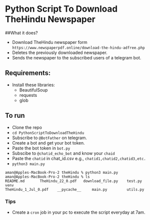 # Python Script To Download TheHindu Newspaper
##What it does?
* Download TheHindu newspaper form `https://www.newspaperpdf.online/download-the-hindu-adfree.php`
* Deletes the previously downloaded newspaper.
* Sends the newspaper to the subscribed users of a telegram bot.

## Requirements:
* Install these libraries:
    * BeautifulSoup
    * requests
    * glob

## To run
* Clone the repo
* `cd PythonScriptToDownloadTheHindu`
* Subscribe to `@BotFather` on telegram.
* Create a bot and get your bot token.
* Paste the bot token in `bot.py`
* Subscibe to `@chatid_echo_bot` and know your `chaid`
* Paste the `chatid` in chat_id.csv e.g., `chatid1,chatid2,chatid3,etc.`
* `python3 main.py`

```
aman@Apples-MacBook-Pro-2 theHindu % python3 main.py                                   
aman@Apples-MacBook-Pro-2 theHindu % ls
README.md		TheHindu_22_0.pdf	download_file.py	test.py			venv
TheHindu_1_Jul_0.pdf	__pycache__		main.py			utils.py
```

### Tips
* Create a `cron` job in your pc to execute the script everyday at 7am.